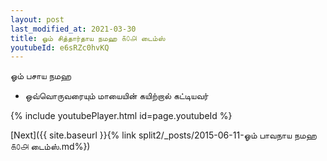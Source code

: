 ```yaml
---
layout: post
last_modified_at: 2021-03-30
title: ஓம் சித்தார்தாய நமஹ ௧௦௮ டைம்ஸ்
youtubeId: e6sRZc0hvKQ
---
```

 
 
 ஓம் பசாய நமஹ  
 
 -  ஒவ்வொருவரையும் மாயையின் கயிற்றால் கட்டியவர் 
 
  
 
  
 
 
 
 
 
 


{% include youtubePlayer.html id=page.youtubeId %}
 
[Next]({{ site.baseurl }}{% link  split2/_posts/2015-06-11-ஓம் பாவநாய நமஹ ௧௦௮ டைம்ஸ்.md%})
 
